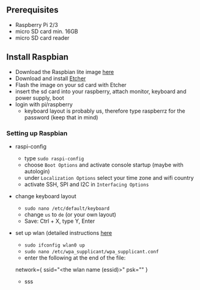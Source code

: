 ## Prerequisites
* Raspberry Pi 2/3
* micro SD card min. 16GB 
* micro SD card reader

## Install Raspbian
 * Download the Raspbian lite image [here](https://www.raspberrypi.org/downloads/raspbian/)
 * Download and install [Etcher](https://etcher.io/)
 * Flash the image on your sd card with Etcher
 * insert the sd card into your raspberry, attach monitor, keyboard and power supply, boot
 * login with pi/raspberry 
   * keyboard layout is probably us, therefore type raspberrz for the password (keep that in mind)

### Setting up Raspbian
 * raspi-config
   * type `sudo raspi-config`
   * choose `Boot Options` and activate console startup (maybe with autologin)
   * under `Localization Options` select your time zone and wifi country
   * activate SSH, SPI and I2C in `Interfacing Options`
 * change keyboard layout
   * `sudo nano /etc/default/keyboard`
   * change `us` to `de` (or your own layout)
   * Save: Ctrl + X, type Y, Enter
 * set up wlan (detailed instructions [here](https://www.raspberrypi.org/documentation/configuration/wireless/wireless-cli.md)
   * `sudo ifconfig wlan0 up`
   * `sudo nano /etc/wpa_supplicant/wpa_supplicant.conf`
   * enter the following at the end of the file:
   
    network={
        ssid="<the wlan name (essid)>"
        psk="<wlan password>"
    }


   * sss
